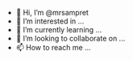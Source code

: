 - 👋 Hi, I’m @mrsampret
- 👀 I’m interested in ...
- 🌱 I’m currently learning ...
- 💞️ I’m looking to collaborate on ...
- 📫 How to reach me ...

<!---
mrsampret/mrsampret is a ✨ special ✨ repository because its `README.md` (this file) appears on your GitHub profile.
You can click the Preview link to take a look at your changes.
--->
